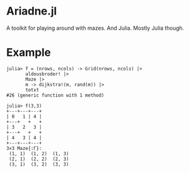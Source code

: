 # Ariadne.jl
A toolkit for playing around with mazes. And Julia. Mostly Julia though.

# Example
```
julia> f = (nrows, ncols) -> Grid(nrows, ncols) |>
       aldousbroder! |>
       Maze |>
       m -> dijkstra!(m, rand(m)) |>
       totxt
#26 (generic function with 1 method)

julia> f(3,3)
+---+---+---+
| 0   1 | 4 |
+---+   +   +
| 3   2   3 |
+---+   +   +
| 4   3 | 4 |
+---+---+---+
3×3 Maze{:Γ}:
 (1, 1)  (1, 2)  (1, 3)
 (2, 1)  (2, 2)  (2, 3)
 (3, 1)  (3, 2)  (3, 3)
 ```